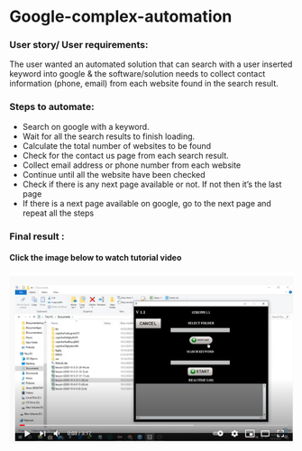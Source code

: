 # Google-complex-automation

### User story/ User requirements:

The user wanted an automated solution that can search with a user inserted keyword into google & the software/solution needs to collect contact information (phone, email) from each website found in the search result.

### Steps to automate:

* Search on google with a keyword.
* Wait for all the search results to finish loading.
* Calculate the total number of websites to be found
* Check for the contact us page from each search result.
* Collect email address or phone number from each website
* Continue until all the website have been checked
* Check if there is any next page available or not. If not then it’s the last page
* If there is a next page available on google, go to the next page and repeat all the steps

### Final result :
#### Click the image below to watch tutorial video
[![Click to watch](doc/Screenshot_18.png)](https://www.youtube.com/watch?v=CBoL_2pau-4 "Click here to watch")

